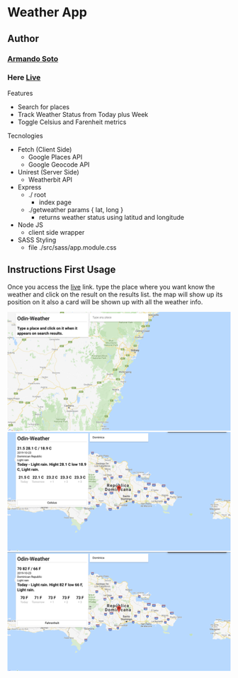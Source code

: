 # Weather App
## Author 
### [Armando Soto](https://github.com/SotoArmando)
### Here [Live](heroku.com)


Features
  - Search for places
  - Track Weather Status from Today plus Week
  - Toggle Celsius and Farenheit metrics
  
Tecnologies
  - Fetch (Client Side)
    - Google Places API
    - Google Geocode API
  - Unirest (Server Side)
    - Weatherbit API
  - Express
    - ./ root
        - index page
    - ./getweather params { lat, long } 
        - returns weather status using latitud and longitude
  - Node JS
     - client side wrapper
  - SASS Styling 
    - file ./src/sass/app.module.css
  
## Instructions First Usage

Once you access the [live](heroku.com) link. type the place where you want know the weather and click on the result on the results list. the map will show up its position on it also a card will be shown up with all the weather info.

![Alt text](doc/png1.png?raw=true "Screenshot 1")
![Alt text](doc/png2.png?raw=true "Screenshot 2")
![Alt text](doc/png3.png?raw=true "Screenshot 3")

